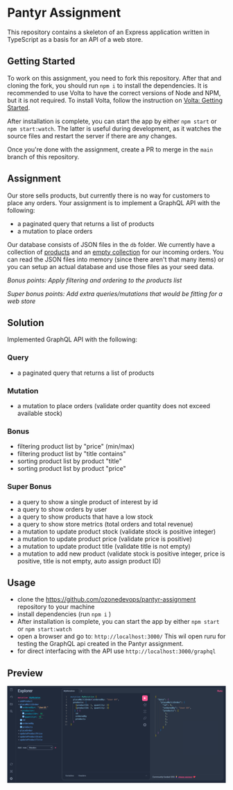 # Pantyr Assignment
This repository contains a skeleton of an Express application written in TypeScript as a basis for an API of a web store.

## Getting Started
To work on this assignment, you need to fork this repository. After that and cloning the fork, you should run `npm i` to install the dependencies. It is recommended to use Volta to have the correct versions of Node and NPM, but it is not required. To install Volta, follow the instruction on [Volta: Getting Started](https://docs.volta.sh/guide/getting-started).

After installation is complete, you can start the app by either `npm start` or `npm start:watch`. The latter is useful during development, as it watches the source files and restart the server if there are any changes.

Once you're done with the assignment, create a PR to merge in the `main` branch of this repository.

## Assignment
Our store sells products, but currently there is no way for customers to place any orders. Your assignment is to implement a GraphQL API with the following:
- a paginated query that returns a list of products
- a mutation to place orders

Our database consists of JSON files in the `db` folder. We currently have a collection of [products](./db/products.json) and an [empty collection](./db/orders.json) for our incoming orders. You can read the JSON files into memory (since there aren't that many items) or you can setup an actual database and use those files as your seed data.

*Bonus points: Apply filtering and ordering to the products list*

*Super bonus points: Add extra queries/mutations that would be fitting for a web store*


## Solution
Implemented GraphQL API with the following:

### Query
- a paginated query that returns a list of products

### Mutation
- a mutation to place orders (validate order quantity does not exceed available stock)

### Bonus
- filtering product list by "price" (min/max)
- filtering product list by "title contains"
- sorting product list by product "title" 
- sorting product list by product "price"

### Super Bonus
- a query to show a single product of interest by id
- a query to show orders by user
- a query to show products that have a low stock
- a query to show store metrics (total orders and total revenue)
- a mutation to update product stock (validate stock is positive integer)
- a mutation to update product price (validate price is positive)
- a mutation to update product title (validate title is not empty)
- a mutation to add new product (validate stock is positive integer, price is positive, title is not empty, auto assign product ID)

## Usage
- clone the https://github.com/ozonedevops/pantyr-assignment repository to your machine
- install dependencies (run `npm i` )
- After installation is complete, you can start the app by either `npm start` or `npm start:watch`
- open a browser and go to: `http://localhost:3000/` This wil open ruru for testing the GraphQL api created in the Pantyr assignment.
- for direct interfacing with the API use `http://localhost:3000/graphql`

## Preview
![Screenshot of ruru explorer for testing GraphQL API.](/screenshots/Pantyr-assignment-GraphQL-test-using-ruru.png)